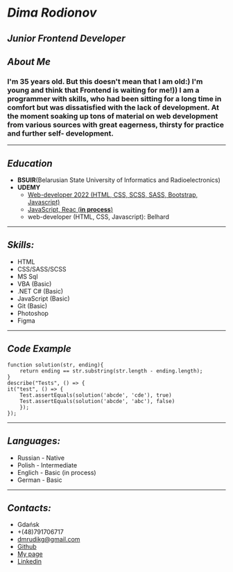 # *Dima Rodionov*

## *Junior Frontend Developer*

## *About Me*
### I'm 35 years old. But this doesn't mean that I am old:) I'm young and think that Frontend is waiting for me!)) I am a programmer with skills, who had been sitting for a long time in comfort but was dissatisfied with the lack of development. At the moment soaking up tons of material on web development from various sources with great eagerness, thirsty for practice and further self- development.

***

## *Education*
+   **BSUIR**(Belarusian State University of Informatics and Radioelectronics)
+   **UDEMY**
    - [Web-developer 2022 (HTML, CSS, SCSS, SASS, Bootstrap, Javascript)](https://www.udemy.com/course/webdeveloper/learn/lecture/14232186?start=0#overview)
    - [JavaScript, Reac (**in process**)](https://www.udemy.com/course/javascript_full/learn/lecture/18916560?start=0#overview)
    - web-developer (HTML, CSS, Javascript): Belhard

***

## *Skills:*
+   HTML
+   CSS/SASS/SCSS
+   MS Sql
+   VBA (Basic)
+   .NET C# (Basic)
+   JavaScript (Basic)
+   Git (Basic)
+   Photoshop
+   Figma

***

## *Code Example*
```
function solution(str, ending){
    return ending == str.substring(str.length - ending.length);
}
describe("Tests", () => {
it("test", () => {
    Test.assertEquals(solution('abcde', 'cde'), true)
    Test.assertEquals(solution('abcde', 'abc'), false)
    });
});
```
***

## *Languages:*
+ Russian - Native   
+ Polish - Intermediate
+ Englich - Basic (in process)
+ German - Basic

***

## *Contacts:*
+   Gdańsk
+   +(48)791706717
+   dmrudikg@gmail.com
+   [Github](https://github.com/Dmrudik/Dmrudik.github.io)
+   [My page](https://dmrudik.github.io/)
+   [Linkedin](https://www.linkedin.com/in/dmitry-rodionov-423361118/)